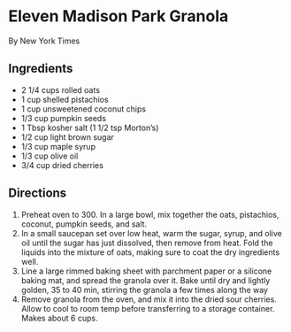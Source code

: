 # Eleven Madison Park Granola
By New York Times
## Ingredients
* 2 1/4 cups rolled oats
* 1 cup shelled pistachios
* 1 cup unsweetened coconut chips
* 1/3 cup pumpkin seeds
* 1 Tbsp kosher salt (1 1/2 tsp Morton’s)
* 1/2 cup light brown sugar
* 1/3 cup maple syrup
* 1/3 cup olive oil
* 3/4 cup dried cherries

## Directions
1. Preheat oven to 300. In a large bowl, mix together the oats, pistachios, coconut, pumpkin seeds, and salt.
2. In a small saucepan set over low heat, warm the sugar, syrup, and olive oil until the sugar has just dissolved, then remove from heat. Fold the liquids into the mixture of oats, making sure to coat the dry ingredients well.
3. Line a large rimmed baking sheet with parchment paper or a silicone baking mat, and spread the granola over it. Bake until dry and lightly golden, 35 to 40 min, stirring the granola a few times along the way
4. Remove granola from the oven, and mix it into the dried sour cherries. Allow to cool to room temp before transferring to a storage container. Makes about 6 cups. 
